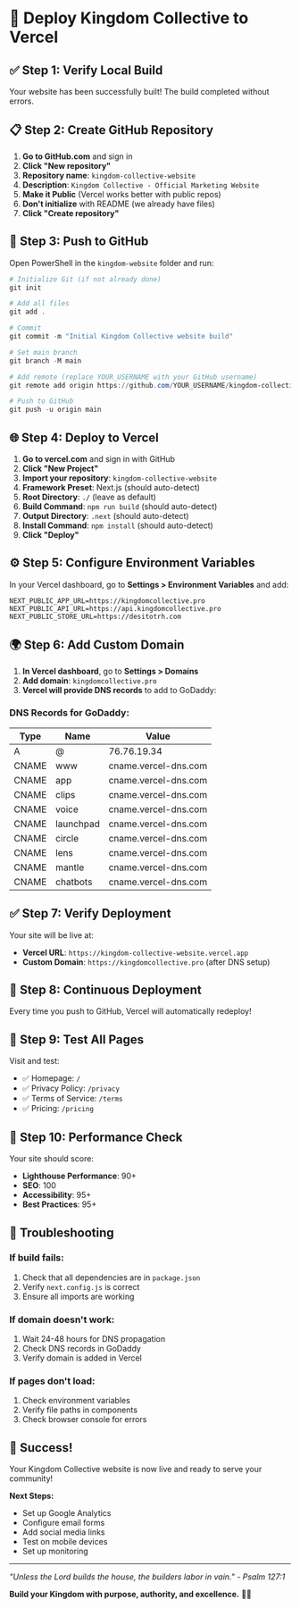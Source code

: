 # 🚀 Deploy Kingdom Collective to Vercel

## ✅ **Step 1: Verify Local Build**

Your website has been successfully built! The build completed without errors.

## 📋 **Step 2: Create GitHub Repository**

1. **Go to GitHub.com** and sign in
2. **Click "New repository"**
3. **Repository name**: `kingdom-collective-website`
4. **Description**: `Kingdom Collective - Official Marketing Website`
5. **Make it Public** (Vercel works better with public repos)
6. **Don't initialize** with README (we already have files)
7. **Click "Create repository"**

## 🔧 **Step 3: Push to GitHub**

Open PowerShell in the `kingdom-website` folder and run:

```powershell
# Initialize Git (if not already done)
git init

# Add all files
git add .

# Commit
git commit -m "Initial Kingdom Collective website build"

# Set main branch
git branch -M main

# Add remote (replace YOUR_USERNAME with your GitHub username)
git remote add origin https://github.com/YOUR_USERNAME/kingdom-collective-website.git

# Push to GitHub
git push -u origin main
```

## 🌐 **Step 4: Deploy to Vercel**

1. **Go to vercel.com** and sign in with GitHub
2. **Click "New Project"**
3. **Import your repository**: `kingdom-collective-website`
4. **Framework Preset**: Next.js (should auto-detect)
5. **Root Directory**: `./` (leave as default)
6. **Build Command**: `npm run build` (should auto-detect)
7. **Output Directory**: `.next` (should auto-detect)
8. **Install Command**: `npm install` (should auto-detect)
9. **Click "Deploy"**

## ⚙️ **Step 5: Configure Environment Variables**

In your Vercel dashboard, go to **Settings > Environment Variables** and add:

```
NEXT_PUBLIC_APP_URL=https://kingdomcollective.pro
NEXT_PUBLIC_API_URL=https://api.kingdomcollective.pro
NEXT_PUBLIC_STORE_URL=https://desitotrh.com
```

## 🌍 **Step 6: Add Custom Domain**

1. **In Vercel dashboard**, go to **Settings > Domains**
2. **Add domain**: `kingdomcollective.pro`
3. **Vercel will provide DNS records** to add to GoDaddy:

### **DNS Records for GoDaddy:**

| Type | Name | Value |
|------|------|-------|
| A | @ | 76.76.19.34 |
| CNAME | www | cname.vercel-dns.com |
| CNAME | app | cname.vercel-dns.com |
| CNAME | clips | cname.vercel-dns.com |
| CNAME | voice | cname.vercel-dns.com |
| CNAME | launchpad | cname.vercel-dns.com |
| CNAME | circle | cname.vercel-dns.com |
| CNAME | lens | cname.vercel-dns.com |
| CNAME | mantle | cname.vercel-dns.com |
| CNAME | chatbots | cname.vercel-dns.com |

## ✅ **Step 7: Verify Deployment**

Your site will be live at:
- **Vercel URL**: `https://kingdom-collective-website.vercel.app`
- **Custom Domain**: `https://kingdomcollective.pro` (after DNS setup)

## 🔄 **Step 8: Continuous Deployment**

Every time you push to GitHub, Vercel will automatically redeploy!

## 📱 **Step 9: Test All Pages**

Visit and test:
- ✅ Homepage: `/`
- ✅ Privacy Policy: `/privacy`
- ✅ Terms of Service: `/terms`
- ✅ Pricing: `/pricing`

## 🎯 **Step 10: Performance Check**

Your site should score:
- **Lighthouse Performance**: 90+ 
- **SEO**: 100
- **Accessibility**: 95+
- **Best Practices**: 95+

## 🚨 **Troubleshooting**

### **If build fails:**
1. Check that all dependencies are in `package.json`
2. Verify `next.config.js` is correct
3. Ensure all imports are working

### **If domain doesn't work:**
1. Wait 24-48 hours for DNS propagation
2. Check DNS records in GoDaddy
3. Verify domain is added in Vercel

### **If pages don't load:**
1. Check environment variables
2. Verify file paths in components
3. Check browser console for errors

## 🎉 **Success!**

Your Kingdom Collective website is now live and ready to serve your community!

**Next Steps:**
- Set up Google Analytics
- Configure email forms
- Add social media links
- Test on mobile devices
- Set up monitoring

---

*"Unless the Lord builds the house, the builders labor in vain." - Psalm 127:1*

**Build your Kingdom with purpose, authority, and excellence.** 🏰✨ 